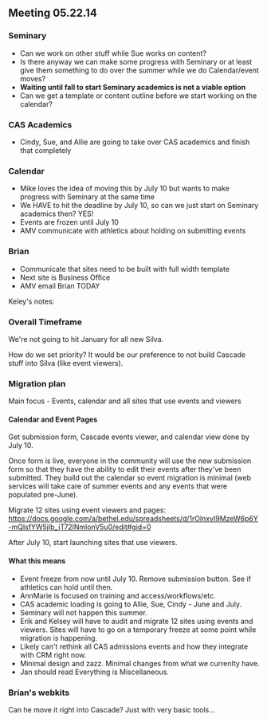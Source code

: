 ## Meeting 05.22.14

### Seminary
* Can we work on other stuff while Sue works on content?
* Is there anyway we can make some progress with Seminary or at least give them something to do over the summer while we do Calendar/event moves?
* **Waiting until fall to start Seminary academics is not a viable option**
* Can we get a template or content outline before we start working on the calendar?

### CAS Academics
* Cindy, Sue, and Allie are going to take over CAS academics and finish that completely

### Calendar
* Mike loves the idea of moving this by July 10 but wants to make progress with Seminary at the same time
* We HAVE to hit the deadline by July 10, so can we just start on Seminary academics then? YES!
* Events are frozen until July 10
* AMV communicate with athletics about holding on submitting events

### Brian
* Communicate that sites need to be built with full width template
* Next site is Business Office
* AMV email Brian TODAY

Keley's notes:

### Overall Timeframe
We're not going to hit January for all new Silva.

How do we set priority? It would be our preference to not build Cascade stuff into Silva (like event viewers).

### Migration plan  
Main focus - Events, calendar and all sites that use events and viewers

#### Calendar and Event Pages
Get submission form, Cascade events viewer, and calendar view done by July 10.

Once form is live, everyone in the community will use the new submission form so that they have the ability to edit their events after they've been submitted. They build out the calendar so event migration is minimal (web services will take care of summer events and any events that were populated pre-June).

Migrate 12 sites using event viewers and pages:
https://docs.google.com/a/bethel.edu/spreadsheets/d/1rOlnxvI9MzeW6p6Y-mQlsfYW5jIb_jT72lNmlonV5u0/edit#gid=0

After July 10, start launching sites that use viewers.

#### What this means
* Event freeze from now until July 10. Remove submission button. See if athletics can hold until then.
* AnnMarie is focused on training and access/workflows/etc.
* CAS academic loading is going to Allie, Sue, Cindy - June and July.
* Seminary will not happen this summer.
* Erik and Kelsey will have to audit and migrate 12 sites using events and viewers. Sites will have to go on a temporary freeze at some point while migration is happening.
* Likely can't rethink all CAS admissions events and how they integrate with CRM right now.
* Minimal design and zazz. Minimal changes from what we currenlty have.
* Jan should read Everything is Miscellaneous.


### Brian's webkits
Can he move it right into Cascade? Just with very basic tools...

